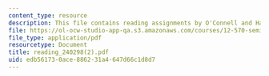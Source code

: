 ```yaml
---
content_type: resource
description: This file contains reading assignments by O'Connell and Hager.
file: https://ol-ocw-studio-app-qa.s3.amazonaws.com/courses/12-570-seminar-in-geophysics-mantle-convection-spring-1998/edb561730ace886231a4647d66c1d8d7_reading_240298%282%29.pdf
file_type: application/pdf
resourcetype: Document
title: reading_240298(2).pdf
uid: edb56173-0ace-8862-31a4-647d66c1d8d7
---
```

